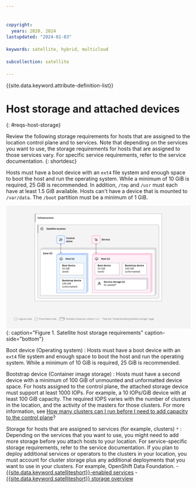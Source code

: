 ```yaml
---


copyright:
  years: 2020, 2024
lastupdated: "2024-01-03"

keywords: satellite, hybrid, multicloud

subcollection: satellite

---
```


{{site.data.keyword.attribute-definition-list}}


# Host storage and attached devices
{: #reqs-host-storage}

Review the following storage requirements for hosts that are assigned to the location control plane and to services. Note that depending on the services you want to use, the storage requirements for hosts that are assigned to those services vary. For specific service requirements, refer to the service documentation.
{: shortdesc}

Hosts must have a boot device with an `ext4` file system and enough space to boot the host and run the operating system. While a minimum of 10 GiB is required, 25 GiB is recommended. In addition, `/tmp` and `/usr` must each have at least 1.5 GiB available. Hosts can't have a device that is mounted to `/var/data`. The `/boot` partition must be a minimum of 1 GiB.

![Host storage](/images/sat_architecture_host_storage.svg){: caption="Figure 1. Satellite host storage requirements" caption-side="bottom"}

Boot device (Operating system)
:   Hosts must have a boot device with an `ext4` file system and enough space to boot the host and run the operating system. While a minimum of 10 GiB is required, 25 GiB is recommended. 

Bootstrap device (Container image storage)
:   Hosts must have a second device with a minimum of 100 GiB of unmounted and unformatted device space. For hosts assigned to the control plane, the attached storage device must support at least 1000 IOPs. For example, a 10 IOPs/GiB device with at least 100 GiB capacity. The required IOPS varies with the number of clusters in the location, and the activity of the masters for those clusters. For more information, see [How many clusters can I run before I need to add capacity to the control plane](/docs/satellite?topic=satellite-location-sizing#control-plane-how-many-clusters)?

Storage for hosts that are assigned to services (for example, clusters) `*`
:   Depending on the services that you want to use, you might need to add more storage before you attach hosts to your location. For service-specific storage requirements, refer to the service documentation. If you plan to deploy additional services or operators to the clusters in your location, you must account for cluster storage plus any additional deployments that you want to use in your clusters. For example, OpenShift Data Foundation.
    - [{{site.data.keyword.satelliteshort}}-enabled services](/docs/satellite?topic=satellite-managed-services)
    - [{{site.data.keyword.satelliteshort}} storage overview](/docs/satellite?topic=satellite-storage-template-ov)



